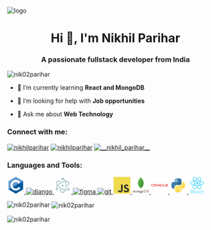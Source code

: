 ![logo](https://github.com/Nik02parihar/Nik02parihar/assets/90378568/54127d22-4e7a-4460-91c2-688e6fa66754)

<h1 align="center">Hi 👋, I'm Nikhil Parihar</h1>
<h3 align="center">A passionate fullstack developer from India</h3>


<p align="left"> <img src="https://komarev.com/ghpvc/?username=nik02parihar&label=Profile%20views&color=0e75b6&style=flat" alt="nik02parihar" /> </p>

- 🌱 I’m currently learning **React and MongoDB**

- 🤝 I’m looking for help with **Job opportunities**

- 💬 Ask me about **Web Technology**

<h3 align="left">Connect with me:</h3>
<p align="left">
<a href="https://www.linkedin.com/in/nikhil-parihar-834344214/" target="blank"><img align="center" src="https://raw.githubusercontent.com/rahuldkjain/github-profile-readme-generator/master/src/images/icons/Social/linked-in-alt.svg" alt="nikhilparihar" height="30" width="40" /></a>
<a href="https://fb.com/nikhilparihar" target="blank"><img align="center" src="https://raw.githubusercontent.com/rahuldkjain/github-profile-readme-generator/master/src/images/icons/Social/facebook.svg" alt="nikhilparihar" height="30" width="40" /></a>
<a href="https://instagram.com/__nikhil_parihar__" target="blank"><img align="center" src="https://raw.githubusercontent.com/rahuldkjain/github-profile-readme-generator/master/src/images/icons/Social/instagram.svg" alt="__nikhil_parihar__" height="30" width="40" /></a>
</p>

<h3 align="left">Languages and Tools:</h3>
<p align="left"> <a href="https://www.cprogramming.com/" target="_blank" rel="noreferrer"> <img src="https://raw.githubusercontent.com/devicons/devicon/master/icons/c/c-original.svg" alt="c" width="40" height="40"/> </a> <a href="https://www.djangoproject.com/" target="_blank" rel="noreferrer"> <img src="https://cdn.worldvectorlogo.com/logos/django.svg" alt="django" width="40" height="40"/> </a> <a href="https://www.electronjs.org" target="_blank" rel="noreferrer"> <img src="https://raw.githubusercontent.com/devicons/devicon/master/icons/electron/electron-original.svg" alt="electron" width="40" height="40"/> </a> <a href="https://www.figma.com/" target="_blank" rel="noreferrer"> <img src="https://www.vectorlogo.zone/logos/figma/figma-icon.svg" alt="figma" width="40" height="40"/> </a> <a href="https://git-scm.com/" target="_blank" rel="noreferrer"> <img src="https://www.vectorlogo.zone/logos/git-scm/git-scm-icon.svg" alt="git" width="40" height="40"/> </a> <a href="https://developer.mozilla.org/en-US/docs/Web/JavaScript" target="_blank" rel="noreferrer"> <img src="https://raw.githubusercontent.com/devicons/devicon/master/icons/javascript/javascript-original.svg" alt="javascript" width="40" height="40"/> </a> <a href="https://www.mongodb.com/" target="_blank" rel="noreferrer"> <img src="https://raw.githubusercontent.com/devicons/devicon/master/icons/mongodb/mongodb-original-wordmark.svg" alt="mongodb" width="40" height="40"/> </a> <a href="https://www.oracle.com/" target="_blank" rel="noreferrer"> <img src="https://raw.githubusercontent.com/devicons/devicon/master/icons/oracle/oracle-original.svg" alt="oracle" width="40" height="40"/> </a> <a href="https://www.python.org" target="_blank" rel="noreferrer"> <img src="https://raw.githubusercontent.com/devicons/devicon/master/icons/python/python-original.svg" alt="python" width="40" height="40"/> </a> <a href="https://reactjs.org/" target="_blank" rel="noreferrer"> <img src="https://raw.githubusercontent.com/devicons/devicon/master/icons/react/react-original-wordmark.svg" alt="react" width="40" height="40"/> </a> </p>

<p><img align="left" src="https://github-readme-stats.vercel.app/api/top-langs?username=nik02parihar&show_icons=true&locale=en&layout=compact" alt="nik02parihar" /></p>

<p>&nbsp;<img align="center" src="https://github-readme-stats.vercel.app/api?username=nik02parihar&show_icons=true&locale=en" alt="nik02parihar" /></p>

<p><img align="center" src="https://github-readme-streak-stats.herokuapp.com/?user=nik02parihar&" alt="nik02parihar" /></p>
